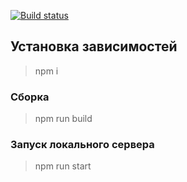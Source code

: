 [![Build status](https://ci.appveyor.com/api/projects/status/kvd18189v2jh9lxv/branch/master?svg=true)](https://ci.appveyor.com/project/samoylovxo/ahj-homework-1-env/branch/master)

## Установка зависимостей
> npm i

### Сборка
> npm run build

### Запуск локального сервера
> npm run start
